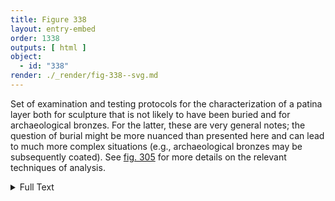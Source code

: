 ```yaml
---
title: Figure 338
layout: entry-embed
order: 1338
outputs: [ html ]
object:
  - id: "338"
render: ./_render/fig-338--svg.md
---
```


Set of examination and testing protocols for the characterization of a patina layer both for sculpture that is not likely to have been buried and for archaeological bronzes. For the latter, these are very general notes; the question of burial might be more nuanced than presented here and can lead to much more complex situations (e.g., archaeological bronzes may be subsequently coated). See [fig. 305](/visual-atlas/305/) for more details on the relevant techniques of analysis.

<div class="backmatter">

<details class="image-description">

<summary>Full Text</summary>

**A. SCULPTURE THAT IS NOT LIKELY TO HAVE BEEN BURIED**

If there is a suspected organic coating present such as wax or lacquer:

    - Examine with strong raking and UV light, with and without magnification. Make note of any brush marks, brush fibers, drips, spray patterns, etc., and/or layering that may be revealed in areas of damage or loss.

    - If multiple coating layers are found, note the order.

    - Fluorescence color under UV may help with preliminary characterization of the coating(s) ({% cite "Measday, Walker, and Pemberton 2017" %}). Discrete solvent testing by a trained conservator may also help with preliminary characterization.

    - Consider whether the coating(s) may be part of original manufacture, from a historically significant restoration, or from a more recent conservation/restoration treatment.

If a coating appears to be original to the manufacture of the object:

    - Do not remove (except for minute sample for analysis if possible).

    - Microscopic examination is useful to identify the best-preserved areas of original coating.

    - Look for the presence of pigment particles or transparent colorants. Note surface condition and texture (craquelure, etc.).

    - Comparative surface elemental analysis of the coating with bare metal areas may reveal inorganic elements in the coating ([fig. 305](/visual-atlas/305/) A, [II.6](/vol-2/6/)).

    - If sampling is possible, attempt identification of organic and inorganic components with the appropriate analytical techniques ([fig. 305](/visual-atlas/305/) B and C).

    - Consider whether an old coating may have changed over time to become darker or more opaque.

If a coating appears to be not original:

    - Examine carefully, particularly in areas of damage or loss, to determine if (possibly fragmentary) coatings are present below. A minute cross section may be taken for microscopy to aid in this determination.

    - Consider whether the non-original coating(s) may significantly alter or conceal the underlying appearance.

    - Consider whether identification of the non-original material is warranted to better understand the history of the object.

Be aware that a chemical patina layer can sometimes be mistaken for an organic coating:

    - Chemical layers are generally thinner than organic coating layers and may not show edges in losses. Use magnification to study edges of patina application or loss if possible.

    - Consider whether the original color of a chemical patina may have changed over time. Compare to any areas protected from air and light if possible.

    - Comparative surface elemental analysis of patina layer(s) with bare metal areas may reveal differences ([fig. 305](/visual-atlas/305/) A, [II.6](/vol-2/6/)). The presence of certain elements may point to either a pigmented coating or to a chemical patina.

**B. ARCHAEOLOGICAL PATINA LAYER**

If the surface is metallic and free of corrosion:

    - Examine porosities and surface texture under magnification; look for any residual traces of corrosion.

    - Consider possible reasons for the lack of corrosion (burial environment, previous treatments).

If the surface shows corrosion products:

    - Examine with strong raking and UV light, as well as under magnification/stereo microscope. Make note of any:

        - inclusions

        - accretions

        - pseudomorphs

        - embedded original surface elements (gilding, gesso, paint, inlays, patination)

        - drip marks/patterns

        - layers of different colors

        - layer order

        - degree of mineralization (X-radiography may be required)

        - disfigurement of original decoration

    - Consider whether corrosion is due to burial, post-excavation treatment, possible residual chemicals, or environmental causes.

    - If sampling is possible, attempt identification of organic and inorganic components with the appropriate analytical techniques ([fig. 305](/visual-atlas/305/) B and C).

    - Map the corrosion and any differences in color, drip marks, and any patterns that may indicate original use or orientation during burial.

    - A minute cross section may be sampled using a micro scalpel in order to reveal layers and information about formation and corrosion mechanisms, as well as original manufacture.

    - It is relatively common that materials used as inlays (metals, niello, etc., see [I.9](/vol-1/9/)) may have become degraded by deposition and interfere with corrosion layers. Also, be aware of the possibility of staining from close contact with other materials such as iron or lead oxides.


</details>

</div>